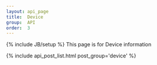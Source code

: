 ```yaml
---
layout: api_page
title:  Device
group:  API
order:  3
---
```

{% include JB/setup %}
This page is for Device information

{% include api_post_list.html post_group='device' %}